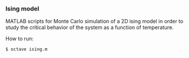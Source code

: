 ### Ising model
MATLAB scripts for Monte Carlo simulation of a 2D ising model in order to study the critical behavior of the system as a function of temperature.

How to run:
```
$ octave ising.m
```